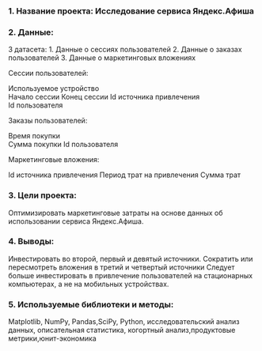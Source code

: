 ### 1. Название проекта: Исследование сервиса Яндекс.Афиша

### 2. Данные: 
3 датасета: 1. Данные о сессиях пользователей
            2. Данные о заказах пользователей
            3. Данные о маркетинговых вложениях

Сессии пользователей:

Используемое устройство       
Начало сессии
Конец сессии
Id источника привлечения   
Id пользователя

Заказы пользователей:

Время покупки     
Сумма покупки
Id пользователя

Маркетинговые вложения:

Id источника привлечения
Период трат на привлечения
Сумма трат

### 3. Цели проекта: 
Оптимизировать маркетинговые затраты на основе данных об использовании сервиса Яндекс.Афиша. 

### 4. Выводы:
Инвестировать во второй, первый и девятый источники.
Сократить или пересмотреть вложения в третий и четвертый источники
Следует больше инвестировать в привлечение пользователей на стационарных компьютерах, а не на мобильных устройствах.

### 5. Используемые библиотеки и методы:
Matplotlib, NumPy, Pandas,SciPy, Python, исследовательский анализ данных, описательная статистика, когортный анализ,продуктовые метрики,юнит-экономика
